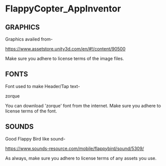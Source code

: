 # FlappyCopter_AppInventor

## GRAPHICS

Graphics availed from-

https://www.assetstore.unity3d.com/en/#!/content/90500

Make sure you adhere to license terms of the image files.


## FONTS

Font used to make Header/Tap text-

zorque

You can download 'zorque' font from the internet. 
Make sure you adhere to license terms of the font.


## SOUNDS
Good Flappy Bird like sound-

https://www.sounds-resource.com/mobile/flappybird/sound/5309/

As always, make sure you adhere to license terms of any assets you use.



